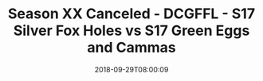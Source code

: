 ---
title: Season XX Canceled - DCGFFL - S17 Silver Fox Holes vs S17 Green Eggs and Cammas
teams-score:
- team: _teams/s17-silver.md
  score:
- team: _teams/s17-kelly-green.md
  score: 38
mvp: J. Blaney (Silver); M. Japinga (Kelly)
game-ball: M. Davis (Silver); R. Myers (Kelly)
sportsperson: Not Attributed (Silver); B. Cammas (Kelly)
season: 17
week: 2
date: '2018-09-29T08:00:09'
pageid: season-17-week-2-september-28-30-2018-6706-vs-6694
---
